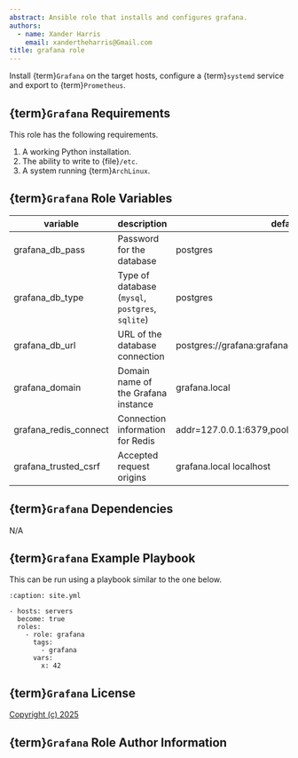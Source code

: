 ```yaml
---
abstract: Ansible role that installs and configures grafana.
authors:
  - name: Xander Harris
    email: xandertheharris@Gmail.com
title: grafana role
---
```


Install {term}`Grafana` on the target hosts, configure a {term}`systemd`
service and export to {term}`Prometheus`.

## {term}`Grafana` Requirements

This role has the following requirements.

1. A working Python installation.
2. The ability to write to {file}`/etc`.
3. A system running {term}`ArchLinux`.

## {term}`Grafana` Role Variables

|variable|description|default|
|---|---|---|
|grafana_db_pass|Password for the database|postgres|
|grafana_db_type|Type of database (`mysql`, `postgres`, `sqlite`)|postgres|
|grafana_db_url|URL of the database connection|postgres://grafana:grafana@localhost:5432/grafana|
|grafana_domain|Domain name of the Grafana instance|grafana.local|
|grafana_redis_connect|Connection information for Redis|addr=127.0.0.1:6379,pool_size=100,db=0,ssl=false|
|grafana_trusted_csrf|Accepted request origins|grafana.local localhost|

## {term}`Grafana` Dependencies

N/A

## {term}`Grafana` Example Playbook

This can be run using a playbook similar to the one below.

```{code-block} yaml
:caption: site.yml

- hosts: servers
  become: true
  roles:
    - role: grafana
      tags:
        - grafana
      vars:
        x: 42
```

## {term}`Grafana` License

[Copyright (c) 2025](project:/license.md)

## {term}`Grafana` Role Author Information

```{sectionauthor} Xander Harris <xandertheharris@gmail.com>

```

<!-- vim: set ft=markdown colorcolumn=80: -->
